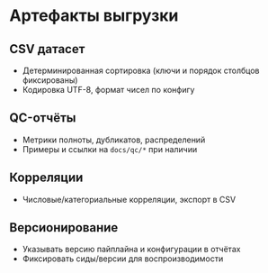 # Артефакты выгрузки

## CSV датасет

- Детерминированная сортировка (ключи и порядок столбцов фиксированы)
- Кодировка UTF-8, формат чисел по конфигу

## QC-отчёты

- Метрики полноты, дубликатов, распределений
- Примеры и ссылки на `docs/qc/*` при наличии

## Корреляции

- Числовые/категориальные корреляции, экспорт в CSV

## Версионирование

- Указывать версию пайплайна и конфигурации в отчётах
- Фиксировать сиды/версии для воспроизводимости
